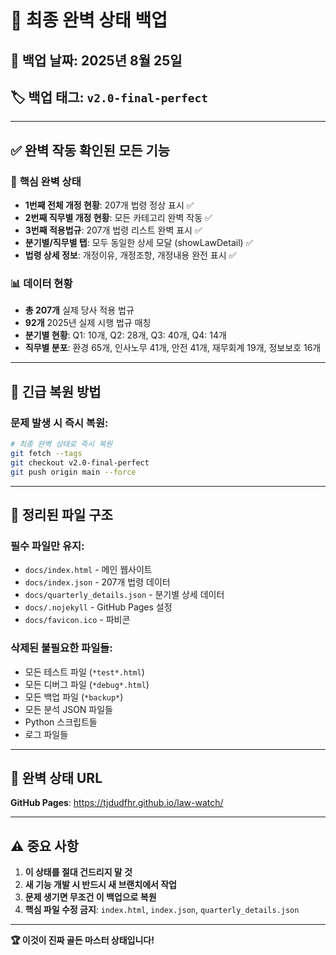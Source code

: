 # 🎉 최종 완벽 상태 백업

## 📅 백업 날짜: 2025년 8월 25일
## 🏷️ 백업 태그: `v2.0-final-perfect`

---

## ✅ 완벽 작동 확인된 모든 기능

### 🎯 **핵심 완벽 상태**
- **1번째 전체 개정 현황**: 207개 법령 정상 표시 ✅
- **2번째 직무별 개정 현황**: 모든 카테고리 완벽 작동 ✅  
- **3번째 적용법규**: 207개 법령 리스트 완벽 표시 ✅
- **분기별/직무별 탭**: 모두 동일한 상세 모달 (showLawDetail) ✅
- **법령 상세 정보**: 개정이유, 개정조항, 개정내용 완전 표시 ✅

### 📊 **데이터 현황**
- **총 207개** 실제 당사 적용 법규
- **92개** 2025년 실제 시행 법규 매칭
- **분기별 현황**: Q1: 10개, Q2: 28개, Q3: 40개, Q4: 14개
- **직무별 분포**: 환경 65개, 인사노무 41개, 안전 41개, 재무회계 19개, 정보보호 16개

---

## 🚨 긴급 복원 방법

### 문제 발생 시 즉시 복원:

```bash
# 최종 완벽 상태로 즉시 복원
git fetch --tags
git checkout v2.0-final-perfect
git push origin main --force
```

---

## 📁 정리된 파일 구조

### 필수 파일만 유지:
- `docs/index.html` - 메인 웹사이트
- `docs/index.json` - 207개 법령 데이터  
- `docs/quarterly_details.json` - 분기별 상세 데이터
- `docs/.nojekyll` - GitHub Pages 설정
- `docs/favicon.ico` - 파비콘

### 삭제된 불필요한 파일들:
- 모든 테스트 파일 (`*test*.html`)
- 모든 디버그 파일 (`*debug*.html`)  
- 모든 백업 파일 (`*backup*`)
- 모든 분석 JSON 파일들
- Python 스크립트들
- 로그 파일들

---

## 🎯 완벽 상태 URL

**GitHub Pages**: https://tjdudfhr.github.io/law-watch/

---

## ⚠️ 중요 사항

1. **이 상태를 절대 건드리지 말 것**
2. **새 기능 개발 시 반드시 새 브랜치에서 작업**
3. **문제 생기면 무조건 이 백업으로 복원**
4. **핵심 파일 수정 금지**: `index.html`, `index.json`, `quarterly_details.json`

---

**🏆 이것이 진짜 골든 마스터 상태입니다!**